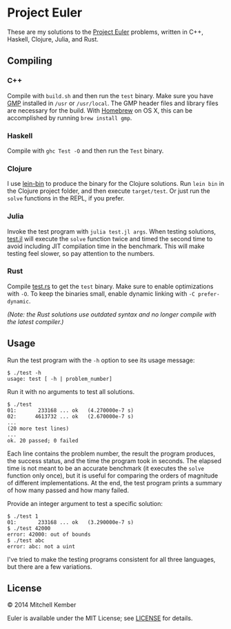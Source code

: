 # Project Euler

These are my solutions to the [Project Euler][1] problems, written in C++, Haskell, Clojure, Julia, and Rust.

[1]: http://projecteuler.net

## Compiling

### C++

Compile with `build.sh` and then run the `test` binary. Make sure you have [GMP][1] installed in `/usr` or `/usr/local`. The GMP header files and library files are necessary for the build. With [Homebrew][2] on OS X, this can be accomplished by running `brew install gmp`.

[1]: https://gmplib.org
[2]: http://brew.sh

### Haskell

Compile with `ghc Test -O` and then run the `Test` binary.

### Clojure

I use [lein-bin](https://github.com/Raynes/lein-bin) to produce the binary for the Clojure solutions. Run `lein bin` in the  Clojure project folder, and then execute `target/test`. Or just run the `solve` functions in the REPL, if you prefer.

### Julia

Invoke the test program with `julia test.jl args`. When testing solutions, [test.jl](julia/test.jl) will execute the `solve` function twice and timed the second time to avoid including JIT compilation time in the benchmark. This will make testing feel slower, so pay attention to the numbers.

### Rust

Compile [test.rs](rust/test.rs) to get the `test` binary. Make sure to enable optimizations with `-O`. To keep the binaries small, enable dynamic linking with `-C prefer-dynamic`.

_(Note: the Rust solutions use outdated syntax and no longer compile with the latest compiler.)_

## Usage

Run the test program with the `-h` option to see its usage message:

	$ ./test -h
	usage: test [ -h | problem_number]

Run it with no arguments to test all solutions.

	$ ./test
	01:       233168 ... ok   (4.270000e-7 s)
	02:      4613732 ... ok   (2.670000e-7 s)
	...
	(20 more test lines)
	...
	ok. 20 passed; 0 failed

Each line contains the problem number, the result the program produces, the success status, and the time the program took in seconds. The elapsed time is not meant to be an accurate benchmark (it executes the `solve` function only once), but it is useful for comparing the orders of magnitude of different implementations. At the end, the test program prints a summary of how many passed and how many failed.

Provide an integer argument to test a specific solution:

	$ ./test 1
	01:       233168 ... ok   (3.290000e-7 s)
	$ ./test 42000
	error: 42000: out of bounds
	$ ./test abc
	error: abc: not a uint

I've tried to make the testing programs consistent for all three languages, but there are a few variations.

## License

© 2014 Mitchell Kember

Euler is available under the MIT License; see [LICENSE](LICENSE.md) for details.
